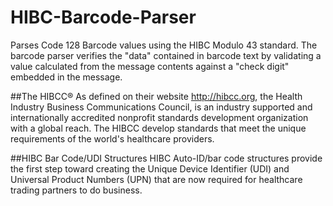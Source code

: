 ﻿# HIBC-Barcode-Parser
Parses Code 128 Barcode values using the HIBC Modulo 43 standard. The barcode parser verifies the
"data" contained in barcode text by validating a value calculated from the message contents against
a "check digit" embedded in the message.

##The HIBCC®
As defined on their website http://hibcc.org, the Health Industry Business Communications Council,
is an industry supported and internationally accredited nonprofit standards development
organization with a global reach. The HIBCC develop standards that meet the unique requirements
of the world's healthcare providers.

##HIBC Bar Code/UDI Structures
HIBC Auto-ID/bar code structures provide the first step toward creating the
Unique Device Identifier (UDI) and Universal Product Numbers (UPN) that are now required
for healthcare trading partners to do business.
